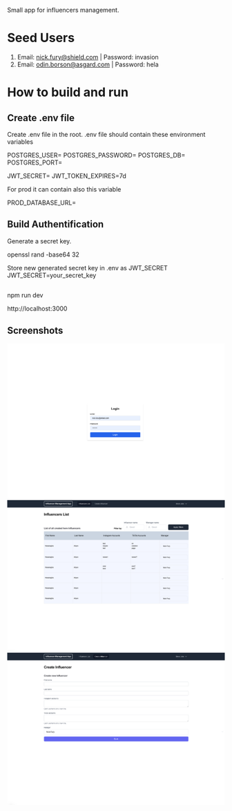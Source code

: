 Small app for influencers management.

# Seed Users

1. Email: nick.fury@shield.com  | Password: invasion
2. Email: odin.borson@asgard.com | Password: hela


# How to build and run

## Create .env file

Create .env file in the root. .env file should contain these environment variables

POSTGRES_USER=
POSTGRES_PASSWORD=
POSTGRES_DB=
POSTGRES_PORT=

JWT_SECRET=
JWT_TOKEN_EXPIRES=7d



For prod it can contain also this variable

PROD_DATABASE_URL=


## Build Authentification

Generate a secret key.

openssl rand -base64 32

Store new generated secret key in .env as JWT_SECRET
JWT_SECRET=your_secret_key


##



npm run dev

http://localhost:3000

## Screenshots

![Screenshot 1](screenshots/screenshot1.png)
![Screenshot 2](screenshots/screenshot2.png)
![Screenshot 3](screenshots/screenshot3.png)
